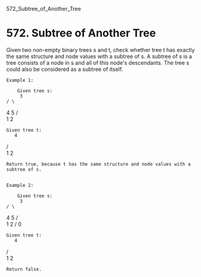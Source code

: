 572_Subtree_of_Another_Tree
# 572. Subtree of Another Tree

Given two non-empty binary trees s and t, check whether tree t has
        exactly the same structure and node values with a subtree of s. A subtree of s
        is a tree consists of a node in s and all of this node's descendants. The tree
        s could also be considered as a subtree of itself.
    

    Example 1:

        Given tree s:
         3
    / \
   4   5
  / \
 1   2

    Given tree t:
       4
  / \
 1   2

    Return true, because t has the same structure and node values with a subtree of s.
    

    Example 2:

        Given tree s:
         3
    / \
   4   5
  / \
 1   2
    /
   0

    Given tree t:
       4
  / \
 1   2

    Return false.